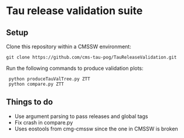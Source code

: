 # Tau release validation suite

## Setup

Clone this repository within a CMSSW environment:

    git clone https://github.com/cms-tau-pog/TauReleaseValidation.git

Run the following commands to produce validation plots:

     python produceTauValTree.py ZTT
     python compare.py ZTT

## Things to do

* Use argument parsing to pass releases and global tags
* Fix crash in compare.py
* Uses eostools from cmg-cmssw since the one in CMSSW is broken
